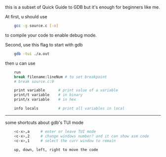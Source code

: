 this is a subset of Quick Guide to GDB
but it's enough for beginners like me.

At first, u should use
```bash
    gcc -g source.c [-o]
```
to compile your code to enable debug mode.

Second, use this flag to start with gdb
```bash
    gdb -tui ./a.out
```

then u can use 
```bash
    run
    break filename:lineNum # to set breakpoint
    # break source.c:9

    print variable      # print value of a variable
    print/t variable    # in binary
    print/x variable    # in hex

    info locals         # print all variables in local
```
---

some shortcuts about gdb's TUI mode

```bash
    <c-x>,a     # enter or leave TUI mode
    <c-x>,2     # change windows number? and it can show asm code 
    <c-x>,1     # select the curr window to remain

    up, down, left, right to move the code
```
